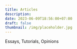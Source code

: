 ```yaml
---
title: Articles
description: 
date: 2023-06-09T18:56:00+07:00
draft: false
thumbnail: /img/placeholder.jpg
---
```

Essays, Tutorials, Opinions
